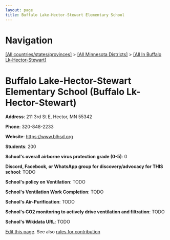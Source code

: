 ```yaml
---
layout: page
title: Buffalo Lake-Hector-Stewart Elementary School
---
```

# Navigation

[[All countries/states/provinces]](../../..) > [[All Minnesota Districts]](../..) > [[All In Buffalo Lk-Hector-Stewart]](..)

# Buffalo Lake-Hector-Stewart Elementary School (Buffalo Lk-Hector-Stewart)

**Address**: 211 3rd St E, Hector, MN 55342

**Phone**: 320-848-2233

**Website**: <https://www.blhsd.org>

**Students**: 200

**School's overall airborne virus protection grade (0-5)**: 0

**Discord, Facebook, or WhatsApp group for discovery/advocacy for THIS school**: TODO

**School's policy on Ventilation**: TODO

**School's Ventilation Work Completion**: TODO

**School's Air-Purification**: TODO

**School's CO2 monitoring to actively drive ventilation and filtration**: TODO

**School's Wikidata URL**: TODO


[Edit this page](https://github.com/ventilate-schools/MN/edit/main/./Buffalo_Lk-Hector-Stewart/Buffalo_Lake-Hector-Stewart_Elementary_School.md). See also [rules for contribution](../../../contribution-rules/)